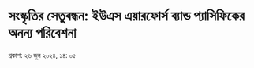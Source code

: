 # সংস্কৃতির সেতুবন্ধন: ইউএস এয়ারফোর্স ব্যান্ড প্যাসিফিকের অনন্য পরিবেশনা

প্রকাশ: ২৬ জুন ২০২৪, ১৪: ০৫
